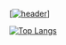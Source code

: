 [[![header](https://capsule-render.vercel.app/api?type=Waving&color=gradient&height=250&section=header&text=Hello&fontSize=80&text2=I'm%20suyeonShin&fontSize2=60
)]](https://capsule-render.vercel.app/api?type=Waving&color=gradient&height=250&section=header&text=Welcome&fontSize=80&text2=I'm%20suyeonShin&fontSize2=60
)

[![Top Langs](https://github-readme-stats.vercel.app/api/top-langs/?username=SuyeonShinnnn)](https://github.com/anuraghazra/github-readme-stats)
<!--
**SuyeonShinnnn/SuyeonShinnnn** is a ✨ _special_ ✨ repository because its `README.md` (this file) appears on your GitHub profile.

Here are some ideas to get you started:

- 🔭 I’m currently working on ...
- 🌱 I’m currently learning ...
- 👯 I’m looking to collaborate on ...
- 🤔 I’m looking for help with ...
- 💬 Ask me about ...
- 📫 How to reach me: ...
- 😄 Pronouns: ...
- ⚡ Fun fact: ...
-->
